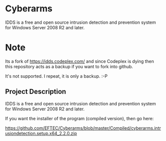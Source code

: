 # Cyberarms
IDDS is a free and open source intrusion detection and prevention system for Windows Server 2008 R2 and later. 

# Note

Its a fork of https://idds.codeplex.com/  and since Codeplex is dying then this repository acts as a backup if you want to fork into github.

It's not supported.  I repeat, it is only a backup. :-P


## Project Description
IDDS is a free and open source intrusion detection and prevention system for Windows Server 2008 R2 and later.

If you want the installer of the program (compiled version), then go here:  

https://github.com/EFTEC/Cyberarms/blob/master/Compiled/cyberarms.intrusiondetection.setup.x64_2.2.0.zip





